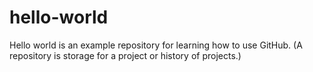 # hello-world
Hello world is an example repository for learning how to use GitHub. (A repository is storage for a project or history of projects.)
